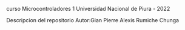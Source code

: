 curso Microcontroladores 1
Universidad Nacional de Piura  - 2022

Descripcion del repositorio
Autor:Gian Pierre Alexis Rumiche Chunga
